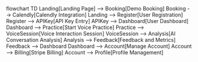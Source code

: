 flowchart TD
  Landing[Landing Page] --> Booking[Demo Booking]
  Booking --> Calendly[Calendly Integration]
  Landing --> Register[User Registration]
  Register --> APIKey[API Key Entry]
  APIKey --> Dashboard[User Dashboard]
  Dashboard --> Practice[Start Voice Practice]
  Practice --> VoiceSession[Voice Interaction Session]
  VoiceSession --> Analysis[AI Conversation Analysis]
  Analysis --> Feedback[Feedback and Metrics]
  Feedback --> Dashboard
  Dashboard --> Account[Manage Account]
  Account --> Billing[Stripe Billing]
  Account --> Profile[Profile Management]